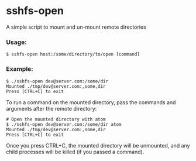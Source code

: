 # sshfs-open

A simple script to mount and un-mount remote directories

### Usage:

```
$ sshfs-open host:/some/directory/to/open [command]
```

### Example:

```
$ ./sshfs-open dev@server.com:/some/dir 
Mounted ./tmp/dev@server.com:,some,dir
Press [CTRL+C] to exit
```

To run a command on the mounted directory, pass the commands and arguments after the remote directory:

```
# Open the mounted directory with atom
$ ./sshfs-open dev@server.com:/some/dir atom 
Mounted ./tmp/dev@server.com:,some,dir
Press [CTRL+C] to exit
```

Once you press CTRL+C, the mounted directory will be unmounted, and any child processes will be killed (if you passed a command).
